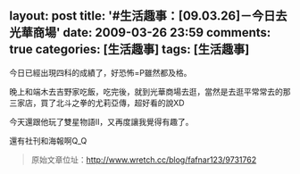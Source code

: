 layout: post
title: '#生活趣事：[09.03.26]－今日去光華商場'
date: 2009-03-26 23:59
comments: true
categories: [生活趣事]
tags: [生活趣事]
---
今日已經出現四科的成績了，好恐怖=P雖然都及格。

晚上和端木去吉野家吃飯，吃完後，就到光華商場去逛，當然是去逛平常常去的那三家店，買了北斗之拳的尤莉亞傳，超好看的說XD

今天還跟他玩了雙星物語II，又再度讓我覺得有趣了。

還有社刊和海報啊Q_Q

> 原始文章位址：http://www.wretch.cc/blog/fafnar123/9731762
